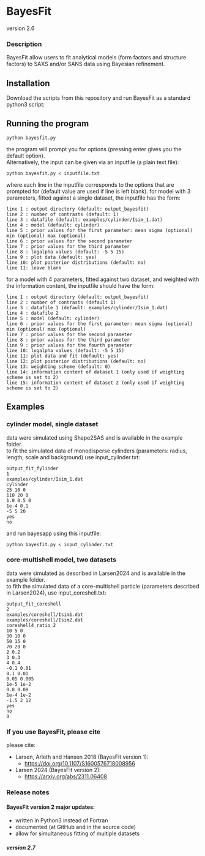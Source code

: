 # BayesFit
version 2.6

### Description 
BayesFit allow users to fit analytical models (form factors and structure factors) to SAXS and/or SANS data using Bayesian refinement.

## Installation
Download the scripts from this repository and run BayesFit as a standard python3 script: 

## Running the program
```
python bayesfit.py
```
the program will prompt you for options (pressing enter gives you the default option).       
Alternatively, the input can be given via an inputfile (a plain text file): 
```
python bayesfit.py < inputfile.txt
```
where each line in the inputfile corresponds to the options that are prompted for (default value are used if line is left blank). 
for model with 3 parameters, fitted against a single dataset, the inputfile has the form:    
```
line 1 : output directory (default: output_bayesfit)    
line 2 : number of contrasts (default: 1)    
line 3 : datafile (default: examples/cylinder/Isim_1.dat)    
line 4 : model (default: cylinder)    
line 5 : prior values for the first parameter: mean sigma (optional) min (optional) max (optional)      
line 6 : prior values for the second parameter    
line 7 : prior values for the third parameter
line 8 : logalpha values (default: -5 5 15)    
line 9 : plot data (default: yes)
line 10: plot posterior distributions (default: no)
line 11: leave blank
```
for a model with 4 parameters, fitted against two dataset, and weighted with the information content, the inputfile should have the form:    
```
line 1 : output directory (default: output_bayesfit)    
line 2 : number of contrasts (default 1)
line 3 : datafile 1 (default: examples/cylinder/Isim_1.dat)
line 4 : datafile 2   
line 5 : model (default: cylinder)    
line 6 : prior values for the first parameter: mean sigma (optional) min (optional) max (optional)      
line 7 : prior values for the second parameter    
line 8 : prior values for the third parameter
line 9 : prior values for the fourth parameter
line 10: logalpha values (default: -5 5 15)    
line 11: plot data and fit (default: yes)
line 12: plot posterior distributions (default: no)
line 13: weighting scheme (default: 0)
line 14: information content of dataset 1 (only used if weighting scheme is set to 2)
line 15: information content of dataset 2 (only used if weighting scheme is set to 2)
```

## Examples

### cylinder model, single dataset
data were simulated using Shape2SAS and is available in the example folder.    
to fit the simulated data of monodisperse cylinders (parameters: radius, length, scale and background) use input_cylinder.txt:     
```
output_fit_fylinder
1
examples/cylinder/Isim_1.dat
cylinder
25 10 0
110 20 0
1.0 0.5 0
1e-4 0.1
-5 5 20
yes
no

```
and run bayesapp using this inputfile:    
```
python bayesfit.py < input_cylinder.txt
```

### core-multishell model, two datasets 
data were simulated as described in Larsen2024 and is available in the example folder.    
to fith the simulated data of a core-multishell particle (parameters described in Larsen2024), use input_coreshell.txt:
```
output_fit_coreshell
2
examples/coreshell/Isim1.dat
examples/coreshell/Isim2.dat
coreshell4_ratio_2
10 5 0
30 10 0
50 15 0
70 20 0
2 0.2
3 0.3
4 0.4
-0.1 0.01
0.1 0.01
0.05 0.005
1e-5 1e-2
0.8 0.08
1e-4 1e-2
-1.5 2 12
yes
no
0
```

### If you use BayesFit, please cite 
please cite:
* Larsen, Arleth and Hansen 2018 (BayesFit version 1):     
  * https://doi.org/10.1107/S1600576718008956
* Larsen 2024 (BayesFit version 2):    
  * https://arxiv.org/abs/2311.06408
 
### Release notes     

#### BayesFit version 2 major updates:       
* written in Python3 instead of Fortran     
* documented (at GitHub and in the source code)    
* allow for simultaneous fitting of multiple datasets

##### version 2.7



